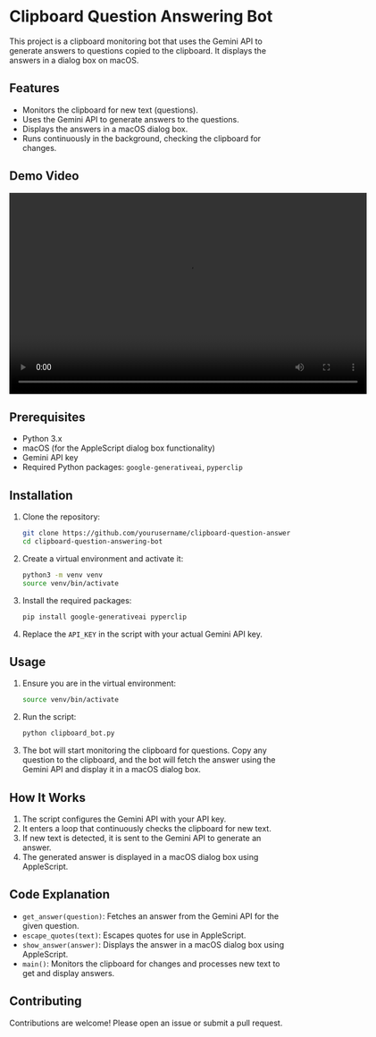 # Clipboard Question Answering Bot

This project is a clipboard monitoring bot that uses the Gemini API to generate answers to questions copied to the clipboard. It displays the answers in a dialog box on macOS.

## Features

- Monitors the clipboard for new text (questions).
- Uses the Gemini API to generate answers to the questions.
- Displays the answers in a macOS dialog box.
- Runs continuously in the background, checking the clipboard for changes.

## Demo Video

<video width="640" height="360" controls>
  <source src="demo.mp4" type="video/mp4">
  Your browser does not support the video tag.
</video>

## Prerequisites

- Python 3.x
- macOS (for the AppleScript dialog box functionality)
- Gemini API key
- Required Python packages: `google-generativeai`, `pyperclip`

## Installation

1. Clone the repository:

    ```sh
    git clone https://github.com/yourusername/clipboard-question-answering-bot.git
    cd clipboard-question-answering-bot
    ```

2. Create a virtual environment and activate it:

    ```sh
    python3 -m venv venv
    source venv/bin/activate
    ```

3. Install the required packages:

    ```sh
    pip install google-generativeai pyperclip
    ```

4. Replace the `API_KEY` in the script with your actual Gemini API key.

## Usage

1. Ensure you are in the virtual environment:

    ```sh
    source venv/bin/activate
    ```

2. Run the script:

    ```sh
    python clipboard_bot.py
    ```

3. The bot will start monitoring the clipboard for questions. Copy any question to the clipboard, and the bot will fetch the answer using the Gemini API and display it in a macOS dialog box.

## How It Works

1. The script configures the Gemini API with your API key.
2. It enters a loop that continuously checks the clipboard for new text.
3. If new text is detected, it is sent to the Gemini API to generate an answer.
4. The generated answer is displayed in a macOS dialog box using AppleScript.

## Code Explanation

- `get_answer(question)`: Fetches an answer from the Gemini API for the given question.
- `escape_quotes(text)`: Escapes quotes for use in AppleScript.
- `show_answer(answer)`: Displays the answer in a macOS dialog box using AppleScript.
- `main()`: Monitors the clipboard for changes and processes new text to get and display answers.

## Contributing

Contributions are welcome! Please open an issue or submit a pull request.


